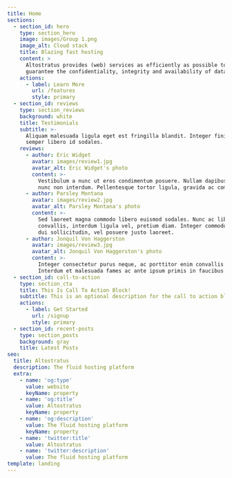 ```yaml
---
title: Home
sections:
  - section_id: hero
    type: section_hero
    image: images/Group 1.png
    image_alt: Cloud stack
    title: Blazing fast hosting
    content: >
      Altostratus provides (web) services as efficiently as possible to
      guarantee the confidentiality, integrity and availability of data.
    actions:
      - label: Learn More
        url: /features
        style: primary
  - section_id: reviews
    type: section_reviews
    background: white
    title: Testimonials
    subtitle: >-
      Aliquam malesuada ligula eget est fringilla blandit. Integer finibus
      semper libero id sodales.
    reviews:
      - author: Eric Widget
        avatar: images/review1.jpg
        avatar_alt: Eric Widget's photo
        content: >-
          Vestibulum a nunc ut eros condimentum posuere. Nullam dapibus quis
          nunc non interdum. Pellentesque tortor ligula, gravida ac commodo eu.
      - author: Parsley Montana
        avatar: images/review2.jpg
        avatar_alt: Parsley Montana's photo
        content: >-
          Sed laoreet magna commodo libero euismod sodales. Nunc ac libero
          convallis, interdum ligula vel, pretium diam. Integer commodo sem at
          dui sollicitudin, vel posuere justo laoreet.
      - author: Jonquil Von Haggerston
        avatar: images/review3.jpg
        avatar_alt: Jonquil Von Haggerston's photo
        content: >-
          Integer consectetur purus neque, ac porttitor enim convallis vitae.
          Interdum et malesuada fames ac ante ipsum primis in faucibus.
  - section_id: call-to-action
    type: section_cta
    title: This Is Call To Action Block!
    subtitle: This is an optional description for the call to action block.
    actions:
      - label: Get Started
        url: /signup
        style: primary
  - section_id: recent-posts
    type: section_posts
    background: gray
    title: Latest Posts
seo:
  title: Altostratus
  description: The fluid hosting platform
  extra:
    - name: 'og:type'
      value: website
      keyName: property
    - name: 'og:title'
      value: Altostratus
      keyName: property
    - name: 'og:description'
      value: The fluid hosting platform
      keyName: property
    - name: 'twitter:title'
      value: Altostratus
    - name: 'twitter:description'
      value: The fluid hosting platform
template: landing
---
```

